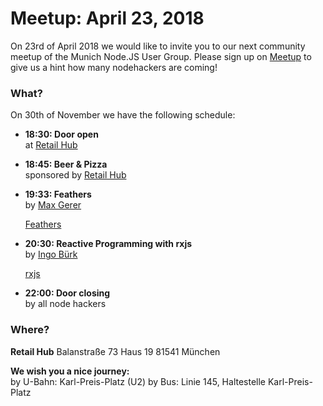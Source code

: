 # Meetup: April 23, 2018

On 23rd of April 2018 we would like to invite you to our next community meetup of the Munich Node.JS User Group. 
Please sign up on [Meetup](https://www.meetup.com/Munich-Node-js-User-Group/events/249663471/) to give us a hint how many nodehackers are coming!

### What?

On 30th of November we have the following schedule:

*   **18:30: Door open**  
    at [Retail Hub](http://www.retailtechhub.com/)
    
*   **18:45: Beer & Pizza**  
    sponsored by [Retail Hub](http://www.retailtechhub.com/)
    

*   **19:33: Feathers**  
    by [Max Gerer](/speakers.html#maxg)
 
    [Feathers](https://feathersjs.com/)

*   **20:30: Reactive Programming with rxjs**  
    by [Ingo Bürk](/speakers.html#ingob)
  
    [rxjs](http://reactivex.io/rxjs/)
  
*   **22:00: Door closing**  
    by all node hackers
  
### Where?

**Retail Hub**
Balanstraße 73
Haus 19
81541 München

**We wish you a nice journey:**  
by U-Bahn: Karl-Preis-Platz (U2)
by Bus: Linie 145, Haltestelle Karl-Preis-Platz


